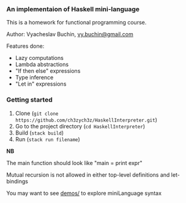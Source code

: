 ### An implementaion of Haskell mini-language

This is a homework for functional programming course.

Author: Vyacheslav Buchin, vy.buchin@gmail.com

Features done:

- Lazy computations
- Lambda abstractions
- "If then else" expressions
- Type inference
- "Let in" expressions

### Getting started

1. Clone (`git clone https://github.com/ch3zych3z/HaskellInterpreter.git`)
2. Go to the project directory (`cd HaskellInterpreter`)
3. Build (`stack build`)
4. Run (`stack run filename`)

**NB**

The main function should look like "main = print expr"

Mutual recursion is not allowed in either top-level definitions and let-bindings

You may want to see [demos/](demos/) to explore miniLanguage syntax
